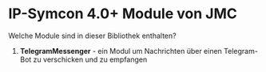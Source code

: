 # IP-Symcon 4.0+ Module von JMC

Welche Module sind in dieser Bibliothek enthalten?

1. **TelegramMessenger** - ein Modul um Nachrichten über einen Telegram-Bot zu verschicken und zu empfangen